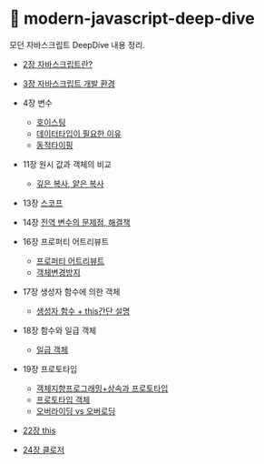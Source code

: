# 📒 modern-javascript-deep-dive
모던 자바스크립트 DeepDive 내용 정리.

- [2장 자바스크립트란?](https://github.com/daehwan2/modern-javascript-deep-dive/tree/main/2.%20%EC%9E%90%EB%B0%94%EC%8A%A4%ED%81%AC%EB%A6%BD%ED%8A%B8%EB%9E%80%3F#readme)
- [3장 자바스크립트 개발 환경](https://github.com/daehwan2/modern-javascript-deep-dive/blob/main/3.%20%EC%9E%90%EB%B0%94%EC%8A%A4%ED%81%AC%EB%A6%BD%ED%8A%B8%20%EA%B0%9C%EB%B0%9C%20%ED%99%98%EA%B2%BD%EA%B3%BC%20%EC%8B%A4%ED%96%89%EB%B0%A9%EB%B2%95/README.md)
- 4장 변수
  - [호이스팅](https://github.com/daehwan2/modern-javascript-deep-dive/blob/main/%ED%98%B8%EC%9D%B4%EC%8A%A4%ED%8C%85/README.md)
  - [데이터타입이 필요한 이유](https://github.com/daehwan2/modern-javascript-deep-dive/blob/main/%EB%8D%B0%EC%9D%B4%ED%84%B0%ED%83%80%EC%9E%85%EC%9D%B4%20%ED%95%84%EC%9A%94%ED%95%9C%20%EC%9D%B4%EC%9C%A0/README.md)
  - [동적타이핑](https://github.com/daehwan2/modern-javascript-deep-dive/blob/main/%EB%8F%99%EC%A0%81%20%ED%83%80%EC%9D%B4%ED%95%91.md)

- 11장 원시 값과 객체의 비교
  - [깊은 복사, 얕은 복사](https://github.com/daehwan2/modern-javascript-deep-dive/blob/main/%EC%96%95%EC%9D%80%20%EB%B3%B5%EC%82%AC%EC%99%80%20%EA%B9%8A%EC%9D%80%20%EB%B3%B5%EC%82%AC.md) 

- 13장 [스코프](https://github.com/daehwan2/modern-javascript-deep-dive/blob/main/%EC%8A%A4%EC%BD%94%ED%94%84%EB%9E%80%3F.md)
- 14장 [전역 변수의 문제점, 해결책](https://github.com/daehwan2/modern-javascript-deep-dive/blob/main/%EC%A0%84%EC%97%AD%EB%B3%80%EC%88%98%EC%9D%98%20%EB%AC%B8%EC%A0%9C%EC%A0%90.md)
- 16장 프로퍼티 어트리뷰트
  - [프로퍼티 어트리뷰트](https://github.com/daehwan2/modern-javascript-deep-dive/blob/main/%ED%94%84%EB%A1%9C%ED%8D%BC%ED%8B%B0%20%EC%96%B4%ED%8A%B8%EB%A6%AC%EB%B7%B0%ED%8A%B8.md)
  - [객체변경방지](https://github.com/daehwan2/modern-javascript-deep-dive/blob/main/%EA%B0%9D%EC%B2%B4%EB%B3%80%EA%B2%BD%EB%B0%A9%EC%A7%80.md)

- 17장 생성자 함수에 의한 객체 
  - [생성자 함수 + this간단 설명](https://github.com/daehwan2/modern-javascript-deep-dive/blob/main/%EC%83%9D%EC%84%B1%EC%9E%90%20%ED%95%A8%EC%88%98%20%2B%20this%20%EA%B0%84%EB%8B%A8%20%EC%84%A4%EB%AA%85.md)

- 18장 함수와 일급 객체
  - [일급 객체](https://github.com/daehwan2/modern-javascript-deep-dive/blob/main/%EC%9D%BC%EA%B8%89%EA%B0%9D%EC%B2%B4.md)

- 19장 프로토타입
  - [객체지향프로그래밍+상속과 프로토타입](https://github.com/daehwan2/modern-javascript-deep-dive/blob/main/%EA%B0%9D%EC%B2%B4%EC%A7%80%ED%96%A5%ED%94%84%EB%A1%9C%EA%B7%B8%EB%9E%98%EB%B0%8D%2B%EC%83%81%EC%86%8D%2B%ED%94%84%EB%A1%9C%ED%86%A0%ED%83%80%EC%9E%85.md)
  - [프로토타입 객체](https://github.com/daehwan2/modern-javascript-deep-dive/blob/main/%ED%94%84%EB%A1%9C%ED%86%A0%ED%83%80%EC%9E%85%20%EA%B0%9D%EC%B2%B4.md)
  - [오버라이딩 vs 오버로딩](https://github.com/daehwan2/modern-javascript-deep-dive/blob/main/%EC%98%A4%EB%B2%84%EB%9D%BC%EC%9D%B4%EB%94%A9%20vs%20%EC%98%A4%EB%B2%84%EB%A1%9C%EB%94%A9.md)
  
- [22장 this](https://github.com/daehwan2/modern-javascript-deep-dive/blob/main/this.md)
- [24장 클로저](https://github.com/daehwan2/modern-javascript-deep-dive/blob/main/%ED%81%B4%EB%A1%9C%EC%A0%80.md)
